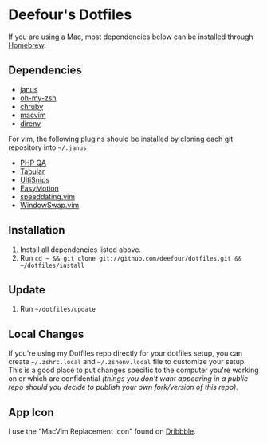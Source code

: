 # Deefour's Dotfiles

If you are using a Mac, most dependencies below can be installed through [Homebrew](http://brew.sh/).

## Dependencies

 - [janus](https://github.com/carlhuda/janus)
 - [oh-my-zsh](https://github.com/robbyrussell/oh-my-zsh)
 - [chruby](https://github.com/postmodern/chruby)
 - [macvim](http://code.google.com/p/macvim/)
 - [direnv](https://github.com/zimbatm/direnv)

For vim, the following plugins should be installed by cloning each git repository into `~/.janus`

 - [PHP QA](https://github.com/joonty/vim-phpqa)
 - [Tabular](https://github.com/godlygeek/tabular)
 - [UltiSnips](https://github.com/SirVer/ultisnips)
 - [EasyMotion](https://github.com/Lokaltog/vim-easymotion)
 - [speeddating.vim](https://github.com/tpope/vim-speeddating)
 - [WindowSwap.vim](https://github.com/wesQ3/vim-windowswap)

## Installation

 1. Install all dependencies listed above.
 2. Run `cd ~ && git clone git://github.com/deefour/dotfiles.git && ~/dotfiles/install`

## Update

 1. Run `~/dotfiles/update`

## Local Changes

If you're using my Dotfiles repo directly for your dotfiles setup, you
can create `~/.zshrc.local` and `~/.zshenv.local` file to customize your setup.
This is a good place to put changes specific to the computer you're working on
or which are confidential *(things you don't want appearing in a public repo
should you decide to publish your own fork/version of this repo)*.

## App Icon

I use the "MacVim Replacement Icon" found on
[Dribbble](https://dribbble.com/shots/337065-MacVim-Icon-Updated).
